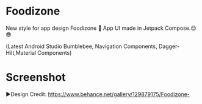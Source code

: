 # Foodizone
New style for app design Foodizone 🍔 App UI made in Jetpack Compose.😉😎

(Latest Android Studio Bumblebee, Navigation Components,
Dagger-Hilt,Material Components)

# Screenshot



►Design Credit: https://www.behance.net/gallery/129879175/Foodizone-
